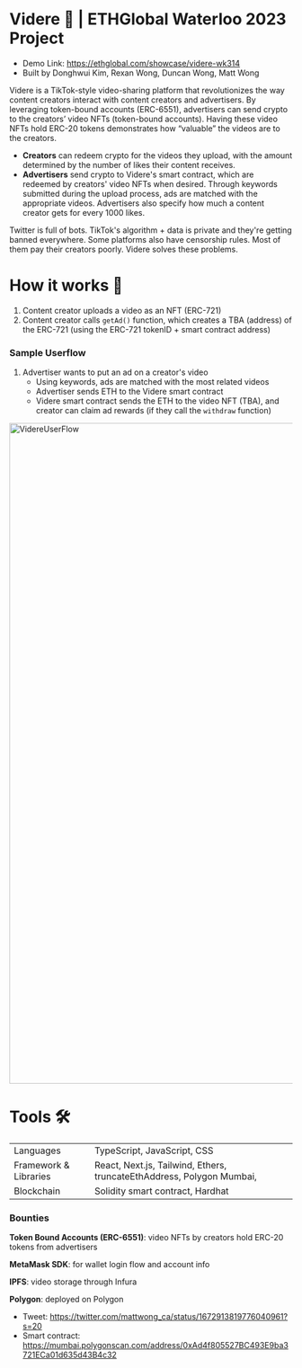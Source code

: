 # Videre 🎥 | ETHGlobal Waterloo 2023 Project
- Demo Link: https://ethglobal.com/showcase/videre-wk314
- Built by Donghwui Kim, Rexan Wong, Duncan Wong, Matt Wong

Videre is a TikTok-style video-sharing platform that revolutionizes the way content creators interact with content creators and advertisers. By leveraging token-bound accounts (ERC-6551), advertisers can send crypto to the creators’ video NFTs (token-bound accounts). Having these video NFTs hold ERC-20 tokens demonstrates how “valuable” the videos are to the creators.

- **Creators** can redeem crypto for the videos they upload, with the amount determined by the number of likes their content receives.
- **Advertisers** send crypto to Videre's smart contract, which are redeemed by creators' video NFTs when desired. Through keywords submitted during the upload process, ads are matched with the appropriate videos. Advertisers also specify how much a content creator gets for every 1000 likes.

Twitter is full of bots. TikTok's algorithm + data is private and they're getting banned everywhere. Some platforms also have censorship rules. Most of them pay their creators poorly. Videre solves these problems.


# How it works 🧠
1. Content creator uploads a video as an NFT (ERC-721)
2. Content creator calls `getAd()` function, which creates a TBA (address) of the ERC-721 (using the ERC-721 tokenID + smart contract address)

### Sample Userflow
1. Advertiser wants to put an ad on a creator's video
    - Using keywords, ads are matched with the most related videos
    - Advertiser sends ETH to the Videre smart contract
    - Videre smart contract sends the ETH to the video NFT (TBA), and creator can claim ad rewards (if they call the `withdraw` function)
<img width="1176" alt="VidereUserFlow" src="https://github.com/RexanWONG/Videre/assets/66754344/1b7fb509-c79d-43a7-b0bb-9998938f82cd">

# Tools 🛠️
<table>
    <tr>
        <td> Languages </td>
        <td> TypeScript, JavaScript, CSS </td>
    </tr>
    <tr>
        <td> Framework & Libraries </td>
        <td> React, Next.js, Tailwind, Ethers, truncateEthAddress, Polygon Mumbai, </td>
    </tr>
        <tr>
        <td> Blockchain </td>
        <td> Solidity smart contract, Hardhat</td>
    </tr>
</table>

### Bounties
 
**Token Bound Accounts (ERC-6551)**: video NFTs by creators hold ERC-20 tokens from advertisers

**MetaMask SDK**: for wallet login flow and account info

**IPFS**: video storage through Infura

**Polygon**: deployed on Polygon
- Tweet: https://twitter.com/mattwong_ca/status/1672913819776040961?s=20
- Smart contract: https://mumbai.polygonscan.com/address/0xAd4f805527BC493E9ba3721ECa01d635d43B4c32
